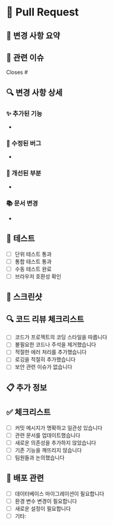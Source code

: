 # 🔄 Pull Request

## 📝 변경 사항 요약
<!-- 이 PR에서 변경된 내용을 간단하게 요약해주세요 -->

## 🎯 관련 이슈
<!-- 이 PR이 해결하는 이슈가 있다면 링크해주세요 -->
Closes #

## 🔍 변경 사항 상세
<!-- 변경된 내용을 자세히 설명해주세요 -->

### ✨ 추가된 기능
- 

### 🐛 수정된 버그
- 

### 🔧 개선된 부분
- 

### 📚 문서 변경
- 

## 🧪 테스트
<!-- 어떤 테스트를 수행했는지 설명해주세요 -->
- [ ] 단위 테스트 통과
- [ ] 통합 테스트 통과
- [ ] 수동 테스트 완료
- [ ] 브라우저 호환성 확인

## 📸 스크린샷
<!-- UI 변경이 있다면 스크린샷을 첨부해주세요 -->

## 🔍 코드 리뷰 체크리스트
- [ ] 코드가 프로젝트의 코딩 스타일을 따릅니다
- [ ] 불필요한 코드나 주석을 제거했습니다
- [ ] 적절한 에러 처리를 추가했습니다
- [ ] 로깅을 적절히 추가했습니다
- [ ] 보안 관련 이슈가 없습니다

## 📋 추가 정보
<!-- 리뷰어가 알아야 할 추가 정보가 있다면 작성해주세요 -->

## ✅ 체크리스트
- [ ] 커밋 메시지가 명확하고 일관성 있습니다
- [ ] 관련 문서를 업데이트했습니다
- [ ] 새로운 의존성을 추가하지 않았습니다
- [ ] 기존 기능을 깨뜨리지 않습니다
- [ ] 팀원들과 논의했습니다

## 🚀 배포 관련
- [ ] 데이터베이스 마이그레이션이 필요합니다
- [ ] 환경 변수 변경이 필요합니다
- [ ] 새로운 설정이 필요합니다
- [ ] 기타:

